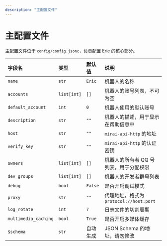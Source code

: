 ```yaml
---
description: "主配置文件"
---
```


# 主配置文件

主配置文件位于 `config/config.jsonc`，负责配置 Eric 的核心部分。

| 字段名                   | 类型          | 默认值     | 说明                              |
|:----------------------|:------------|:--------|:--------------------------------|
| `name`                | `str`       | `Eric`  | 机器人的名称                          |
| `accounts`            | `list[int]` | `[]`    | 机器人的账号列表，不可为空                   |
| `default_account`     | `int`       | `0`     | 机器人使用的默认账号                      |
| `description`         | `str`       | `""`    | 机器人的描述，用于显示在帮助信息中               |
| `host`                | `str`       | `""`    | `mirai-api-http` 的地址            |
| `verify_key`          | `str`       | `""`    | `mirai-api-http` 的认证密钥          |
| `owners`              | `list[int]` | `[]`    | 机器人的所有者 QQ 号列表，用于分配权限           |
| `dev_groups`          | `list[int]` | `[]`    | 机器人的开发者群号列表                     |
| `debug`               | `bool`      | `False` | 是否开启调试模式                        |
| `proxy`               | `str`       | `""`    | 代理地址，格式为 `protocol://host:port` |
| `log_rotate`          | `int`       | `7`     | 日志文件的切割周期                       |
| `multimedia_caching`  | `bool`      | `True`  | 是否开启多媒体缓存                       |
| `$schema`             | `str`       | 自动生成    | JSON Schema 的地址，请勿修改            |
